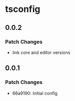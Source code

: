 # tsconfig

## 0.0.2

### Patch Changes

- link core and editor versions

## 0.0.1

### Patch Changes

- 66a9190: Initial config

